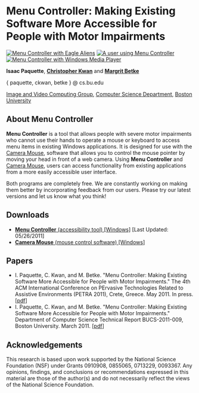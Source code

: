 # Menu Controller: Making Existing Software More Accessible for People with Motor Impairments

[![Menu Controller with Eagle Aliens](http://cs-people.bu.edu/ckwan/menucontroller/MCAliens25.png)](http://cs-people.bu.edu/ckwan/menucontroller/MCAliens.png) [![A user using Menu Controller](http://cs-people.bu.edu/ckwan/menucontroller/MCUser25.png)](http://cs-people.bu.edu/ckwan/menucontroller/MCUser.png) [![Menu Controller with Windows Media Player](http://cs-people.bu.edu/ckwan/menucontroller/MCWMP25.png)](http://cs-people.bu.edu/ckwan/menucontroller/MCWMP.png)

**Isaac Paquette**, [**Christopher Kwan**](http://cs-people.bu.edu/ckwan/) and [**Margrit Betke**](http://www.cs.bu.edu/~betke/)

{ paquette, ckwan, betke } @ cs.bu.edu

[Image and Video Computing Group](http://www.cs.bu.edu/groups/ivc/), [Computer Science Department](http://www.cs.bu.edu/), [Boston University](http://www.bu.edu/)

## About Menu Controller

**Menu Controller** is a tool that allows people with severe motor impairments who cannot use their hands to operate a mouse or keyboard to access menu items in existing Windows applications. It is designed for use with the [Camera Mouse](http://cameramouse.bu.edu/), software that allows you to control the mouse pointer by moving your head in front of a web camera. Using **Menu Controller** and [Camera Mouse](http://cameramouse.bu.edu/), users can access functionality from existing applications from a more easily accessible user interface.

Both programs are completely free. We are constantly working on making them better by incorporating feedback from our users. Please try our latest versions and let us know what you think!

## Downloads

*   [**Menu Controller** (accessibility tool) [Windows]](http://cs-people.bu.edu/ckwan/menucontroller/MenuControllerInstaller.zip) [Last Updated: 05/26/2011]
*   [**Camera Mouse** (mouse control software) [Windows]](http://cameramouse.bu.edu/)

## Papers

*   I. Paquette, C. Kwan, and M. Betke. "Menu Controller: Making Existing Software More Accessible for People with Motor Impairments." The 4th ACM International Conference on PErvasive Technologies Related to Assistive Environments (PETRA 2011), Crete, Greece. May 2011. In press. [[pdf](http://www.cs.bu.edu/techreports/pdf/2011-009-menu-controller.pdf)]
*   I. Paquette, C. Kwan, and M. Betke. "Menu Controller: Making Existing Software More Accessible for People with Motor Impairments." Department of Computer Science Technical Report BUCS-2011-009, Boston University. March 2011. [[pdf](http://www.cs.bu.edu/techreports/pdf/2011-009-menu-controller.pdf)]

## Acknowledgements

This research is based upon work supported by the National Science Foundation (NSF) under Grants 0910908, 0855065, 0713229, 0093367. Any opinions, findings, and conclusions or recommendations expressed in this material are those of the author(s) and do not necessarily reflect the views of the National Science Foundation.
